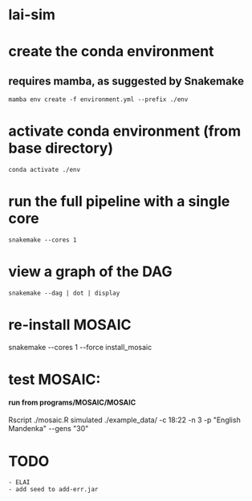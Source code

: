 # lai-sim

# create the conda environment
## requires mamba, as suggested by Snakemake
`mamba env create -f environment.yml --prefix ./env`

# activate conda environment (from base directory)
`conda activate ./env`

# run the full pipeline with a single core
`snakemake --cores 1`

# view a graph of the DAG
`snakemake --dag | dot | display`

# re-install MOSAIC
snakemake --cores 1 --force install_mosaic

# test MOSAIC:
#### run from programs/MOSAIC/MOSAIC
Rscript ./mosaic.R simulated ./example_data/ -c 18:22 -n 3 -p "English Mandenka" --gens "30"


# TODO
	- ELAI
	- add seed to add-err.jar
